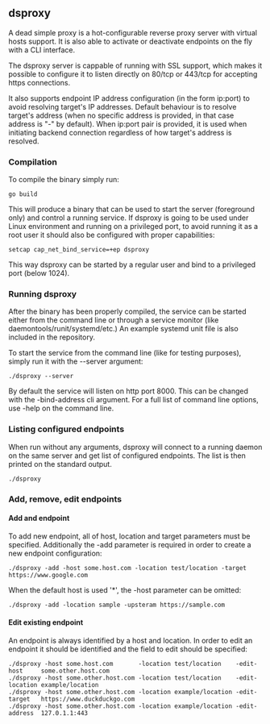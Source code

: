## dsproxy

A dead simple proxy is a hot-configurable reverse proxy server with virtual hosts support. It is also able to activate or deactivate
endpoints on the fly with a CLI interface.

The dsproxy server is cappable of running with SSL support, which makes it possible to configure it to listen directly on 80/tcp or
443/tcp for accepting https connections.

It also supports endpoint IP address configuration (in the form ip:port) to avoid resolving target's IP addresses. Default behaviour
is to resolve target's address (when no specific address is provided, in that case address is "-" by default). When ip:port pair is
provided, it is used when initiating backend connection regardless of how target's address is resolved.

### Compilation

To compile the binary simply run:

    go build

This will produce a binary that can be used to start the server (foreground only) and control a running service. If dsproxy is
going to be used under Linux environment and running on a privileged port, to avoid running it as a root user it should also be
configured with proper capabilities:

    setcap cap_net_bind_service=+ep dsproxy

This way dsproxy can be started by a regular user and bind to a privileged port (below 1024).

### Running dsproxy

After the binary has been properly compiled, the service can be started either from the command line or through a service monitor
(like daemontools/runit/systemd/etc.)
An example systemd unit file is also included in the repository.

To start the service from the command line (like for testing purposes), simply run it with the --server argument:

    ./dsproxy --server

By default the service will listen on http port 8000. This can be changed with the -bind-address cli argument.
For a full list of command line options, use -help on the command line.

### Listing configured endpoints

When run without any arguments, dsproxy will connect to a running daemon on the same server and get list of configured endpoints.
The list is then printed on the standard output.

    ./dsproxy

### Add, remove, edit endpoints

#### Add and endpoint

To add new endpoint, all of host, location and target parameters must be specified. Additionally the -add parameter is required
in order to create a new endpoint configuration:

    ./dsproxy -add -host some.host.com -location test/location -target https://www.google.com

When the default host is used '\*', the -host parameter can be omitted:

    ./dsproxy -add -location sample -upsteram https://sample.com


#### Edit existing endpoint

An endpoint is always identified by a host and location. In order to edit an endpoint it should be identified and the field to
edit should be specified:

    ./dsproxy -host some.host.com       -location test/location    -edit-host     some.other.host.com
    ./dsproxy -host some.other.host.com -location test/location    -edit-location example/location
    ./dsproxy -host some.other.host.com -location example/location -edit-target   https://www.duckduckgo.com
    ./dsproxy -host some.other.host.com -location example/location -edit-address  127.0.1.1:443
